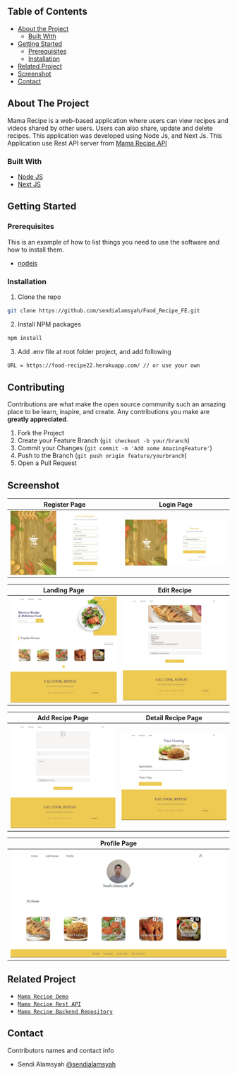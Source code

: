 <!-- TABLE OF CONTENTS -->
## Table of Contents

* [About the Project](#about-the-project)
  * [Built With](#built-with)
* [Getting Started](#getting-started)
  * [Prerequisites](#prerequisites)
  * [Installation](#installation)
* [Related Project](#related-project)
* [Screenshot](#screenshot)
* [Contact](#contact)



<!-- ABOUT THE PROJECT -->
## About The Project


Mama Recipe is a web-based application where users can view recipes and videos shared by other users. Users can also share, update and delete recipes. This application was developed using Node Js, and Next Js.
This Application use Rest API server from [Mama Recipe API](https://food-recipe22.herokuapp.com/)

### Built With

* [Node JS](https://nodejs.org/en/docs/)
* [Next JS](https://nextjs.org/)



<!-- GETTING STARTED -->
## Getting Started

### Prerequisites

This is an example of how to list things you need to use the software and how to install them.

* [nodejs](https://nodejs.org/en/download/)

### Installation

1. Clone the repo
```sh
git clone https://github.com/sendialamsyah/Food_Recipe_FE.git
```
2. Install NPM packages
```sh
npm install
```
3. Add .env file at root folder project, and add following
```sh
URL = https://food-recipe22.herokuapp.com/ // or use your own

```

<!-- CONTRIBUTING -->
## Contributing

Contributions are what make the open source community such an amazing place to be learn, inspire, and create. Any contributions you make are **greatly appreciated**.

1. Fork the Project
2. Create your Feature Branch (`git checkout -b your/branch`)
3. Commit your Changes (`git commit -m 'Add some AmazingFeature'`)
4. Push to the Branch (`git push origin feature/yourbranch`)
5. Open a Pull Request

<!-- SCREENSHOT -->
## Screenshot

| Register Page  | Login Page |
| ------------- | ------------- |
| ![register](/images/register.jpg?raw=true "Register Page") | ![login](/images/login.jpg?raw=true "Login Page") |

| Landing Page | Edit Recipe |
| ------------- | ------------- |
| ![landing](/images/landing.jpg?raw=true "Landing Page") | ![edit recipe](/images/edit.jpg?raw=true "Edit Page") |

| Add Recipe Page | Detail Recipe Page |
| ------------- | ------------- |
| ![add recipe](/images/add.jpg?raw=true "Add Recipe Page") | ![detail recipe](/images/detail.jpg?raw=true "Detail Recipe Page")|

| Profile Page |
| ------------- |
| ![profile](/images/profile.jpg?raw=true "Profile Page") |


<!-- RELATED PROJECT -->
## Related Project
* [`Mama Recipe Demo`](https://food-recipe-orpin.vercel.app/)
* [`Mama Recipe Rest API`](https://food-recipe22.herokuapp.com/)
* [`Mama Recipe Backend Repository`](https://github.com/sendialamsyah/Food_Recipe_BE)


<!-- CONTACT -->
## Contact

Contributors names and contact info

* Sendi Alamsyah [@sendialamsyah](https://github.com/sendialamsyah)
